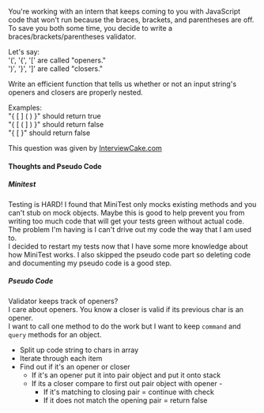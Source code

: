 You're working with an intern that keeps coming to you with JavaScript code that
won't run because the braces, brackets, and parentheses are off. To save you
both some time, you decide to write a braces/brackets/parentheses validator.

Let's say:  
'(', '{', '[' are called "openers."  
')', '}', ']' are called "closers."  

Write an efficient function that tells us whether or not an input string's
openers and closers are properly nested.

Examples:  
"{ [ ] ( ) }" should return true  
"{ [ ( ] ) }" should return false  
"{ [ }" should return false  

This question was given by
[InterviewCake.com](https://www.interviewcake.com/question/bracket-validator)

#### Thoughts and Pseudo Code

##### Minitest
Testing is HARD! I found that MiniTest only mocks existing methods and you
can't stub on mock objects. Maybe this is good to help prevent you from
writing too much code that will get your tests green without actual code. The
problem I'm having is I can't drive out my code the way that I am used to.  
I decided to restart my tests now that I have some more knowledge about how
MiniTest works. I also skipped the pseudo code part so deleting code and
documenting my pseudo code is a good step.

##### Pseudo Code

Validator keeps track of openers?  
I care about openers. You know a closer is valid if its previous char is an 
opener.  
I want to call one method to do the work but I want to keep `command` and
`query` methods for an object.  

* Split up code string to chars in array
* Iterate through each item
* Find out if it's an opener or closer
  * If it's an opener put it into pair object and put it onto stack
  * If its a closer compare to first out pair object with opener -
    * If it's matching to closing pair = continue with check
    * If it does not match the opening pair = return false

